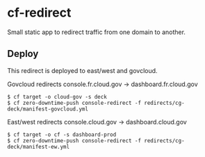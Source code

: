 # cf-redirect

Small static app to redirect traffic from one domain to another.


## Deploy

This redirect is deployed to east/west and govcloud.

Govcloud redirects console.fr.cloud.gov -> dashboard.fr.cloud.gov

    $ cf target -o cloud-gov -s deck
    $ cf zero-downtime-push console-redirect -f redirects/cg-deck/manifest-govcloud.yml

East/west redirects console.cloud.gov -> dashboard.cloud.gov

    $ cf target -o cf -s dashboard-prod
    $ cf zero-downtime-push console-redirect -f redirects/cg-deck/manifest-ew.yml
